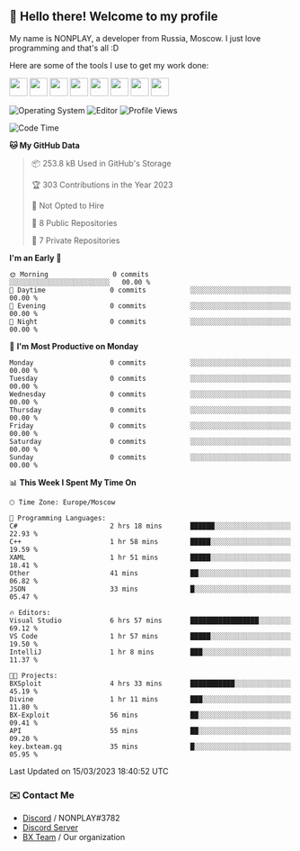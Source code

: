 ## :wave: Hello there! Welcome to my profile

My name is NONPLAY, a developer from Russia, Moscow. I just love programming and that's all :D

Here are some of the tools I use to get my work done:

<kbd><img height="32" src="https://img.icons8.com/color/2x/visual-studio-code-2019.png"></kbd>
<kbd><img height="32" src="https://img.icons8.com/color/2x/linux.png"></kbd>
<kbd><img height="32" src="https://img.icons8.com/fluent/2x/console.png"></kbd>
<kbd><img height="32" src="https://img.icons8.com/color/2x/open-source.png"></kbd>
<kbd><img height="32" src="https://img.icons8.com/color/2x/git.png"></kbd>
<kbd><img height="32" src="https://img.icons8.com/color/2x/nginx.png"></kbd>
<a href="?#gh-light-mode-only"><kbd><img height="32" src="https://img.icons8.com/metro/2x/mysql.png"></kbd></a>
<a href="?#gh-dark-mode-only"><kbd><img height="32" src="https://img.icons8.com/FFFFFF/metro/2x/mysql.png"></kbd></a>

![Operating System](https://img.shields.io/badge/OS-Windows%2010%20Pro-informational?style=for-the-badge&logo=Windows&logoColor=white&color=007ec6)
![Editor](https://img.shields.io/badge/Editor-VS%20Code-informational?style=for-the-badge&logo=Visual%20Studio%20Code&logoColor=white&color=007ec6)
![Profile Views](https://komarev.com/ghpvc/?username=NONPLAYT&color=blue&style=for-the-badge)

<!--START_SECTION:waka-->
![Code Time](http://img.shields.io/badge/Code%20Time-89%20hrs%2034%20mins-blue)

**🐱 My GitHub Data** 

> 📦 253.8 kB Used in GitHub's Storage 
 > 
> 🏆 303 Contributions in the Year 2023
 > 
> 🚫 Not Opted to Hire
 > 
> 📜 8 Public Repositories 
 > 
> 🔑 7 Private Repositories 
 > 
**I'm an Early 🐤** 

```text
🌞 Morning                0 commits           ░░░░░░░░░░░░░░░░░░░░░░░░░   00.00 % 
🌆 Daytime                0 commits           ░░░░░░░░░░░░░░░░░░░░░░░░░   00.00 % 
🌃 Evening                0 commits           ░░░░░░░░░░░░░░░░░░░░░░░░░   00.00 % 
🌙 Night                  0 commits           ░░░░░░░░░░░░░░░░░░░░░░░░░   00.00 % 
```
📅 **I'm Most Productive on Monday** 

```text
Monday                   0 commits           ░░░░░░░░░░░░░░░░░░░░░░░░░   00.00 % 
Tuesday                  0 commits           ░░░░░░░░░░░░░░░░░░░░░░░░░   00.00 % 
Wednesday                0 commits           ░░░░░░░░░░░░░░░░░░░░░░░░░   00.00 % 
Thursday                 0 commits           ░░░░░░░░░░░░░░░░░░░░░░░░░   00.00 % 
Friday                   0 commits           ░░░░░░░░░░░░░░░░░░░░░░░░░   00.00 % 
Saturday                 0 commits           ░░░░░░░░░░░░░░░░░░░░░░░░░   00.00 % 
Sunday                   0 commits           ░░░░░░░░░░░░░░░░░░░░░░░░░   00.00 % 
```


📊 **This Week I Spent My Time On** 

```text
🕑︎ Time Zone: Europe/Moscow

💬 Programming Languages: 
C#                       2 hrs 18 mins       ██████░░░░░░░░░░░░░░░░░░░   22.93 % 
C++                      1 hr 58 mins        █████░░░░░░░░░░░░░░░░░░░░   19.59 % 
XAML                     1 hr 51 mins        █████░░░░░░░░░░░░░░░░░░░░   18.41 % 
Other                    41 mins             ██░░░░░░░░░░░░░░░░░░░░░░░   06.82 % 
JSON                     33 mins             █░░░░░░░░░░░░░░░░░░░░░░░░   05.47 % 

🔥 Editors: 
Visual Studio            6 hrs 57 mins       █████████████████░░░░░░░░   69.12 % 
VS Code                  1 hr 57 mins        █████░░░░░░░░░░░░░░░░░░░░   19.50 % 
IntelliJ                 1 hr 8 mins         ███░░░░░░░░░░░░░░░░░░░░░░   11.37 % 

🐱‍💻 Projects: 
BXSploit                 4 hrs 33 mins       ███████████░░░░░░░░░░░░░░   45.19 % 
Divine                   1 hr 11 mins        ███░░░░░░░░░░░░░░░░░░░░░░   11.80 % 
BX-Exploit               56 mins             ██░░░░░░░░░░░░░░░░░░░░░░░   09.41 % 
API                      55 mins             ██░░░░░░░░░░░░░░░░░░░░░░░   09.20 % 
key.bxteam.gq            35 mins             █░░░░░░░░░░░░░░░░░░░░░░░░   05.95 % 
```


 Last Updated on 15/03/2023 18:40:52 UTC
<!--END_SECTION:waka-->

### ✉️ Contact Me

- [Discord](https://discord.com/users/597087584090587177) / NONPLAY#3782
- [Discord Server](https://discord.gg/p7cxhw7E2M)
- [BX Team](https://github.com/BX-Team) / Our organization

